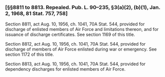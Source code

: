 ### [§§8811 to 8813. Repealed. Pub. L. 90–235, §3(a)(2), (b)(1), Jan. 2, 1968, 81 Stat. 757, 758] ###

Section 8811, act Aug. 10, 1956, ch. 1041, 70A Stat. 544, provided for discharge of enlisted members of Air Force and limitations thereon, and for issuance of discharge certificates. See section 1169 of this title.

Section 8812, act Aug. 10, 1956, ch. 1041, 70A Stat. 544, provided for discharge of members of Air Force enlisted during war or emergency. See section 1172 of this title.

Section 8813, act Aug. 10, 1956, ch. 1041, 70A Stat. 544, provided for dependency discharges for enlisted members of Air Force.
